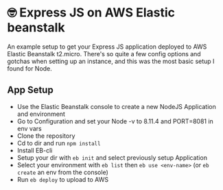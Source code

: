 # 🤓 Express JS on AWS Elastic beanstalk

An example setup to get your Express JS application deployed to AWS Elastic Beanstalk t2.micro. There's so quite a few config options and gotchas when setting up an instance, and this was the most basic setup I found for Node.

## App Setup

* Use the Elastic Beanstalk console to create a new NodeJS Application and environment
* Go to Configuration and set your Node -v to 8.11.4 and PORT=8081 in env vars
* Clone the repository
* Cd to dir and run `npm install`
* Install EB-cli
* Setup your dir with `eb init` and select previously setup Application
* Select your environment with `eb list` then `eb use <env-name>` (or `eb create` an env from the console)
* Run `eb deploy` to upload to AWS
